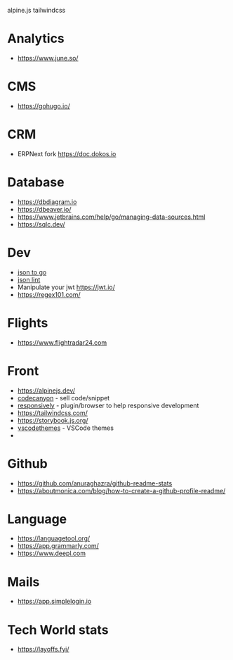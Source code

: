 alpine.js
tailwindcss

# Analytics

* https://www.june.so/

# CMS

* https://gohugo.io/

# CRM

*  ERPNext fork https://doc.dokos.io

# Database

* https://dbdiagram.io
* https://dbeaver.io/
* https://www.jetbrains.com/help/go/managing-data-sources.html
* https://sqlc.dev/

# Dev

* [json to go](https://mholt.github.io/json-to-go/)
* [json lint](https://jsonlint.com/)
* Manipulate your jwt https://jwt.io/
* https://regex101.com/


# Flights

* https://www.flightradar24.com

# Front

* https://alpinejs.dev/
* [codecanyon](https://codecanyon.net/) - sell code/snippet
* [responsively](https://responsively.app/) - plugin/browser to help responsive development
* https://tailwindcss.com/
* https://storybook.js.org/
* [vscodethemes](https://vscodethemes.com/) - VSCode themes
* 
# Github

* https://github.com/anuraghazra/github-readme-stats
* https://aboutmonica.com/blog/how-to-create-a-github-profile-readme/

# Language

* https://languagetool.org/
* https://app.grammarly.com/
* https://www.deepl.com

# Mails

* https://app.simplelogin.io



# Tech World stats

* https://layoffs.fyi/
